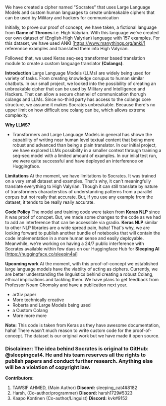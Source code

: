 We have created a cipher named "Socrates" that uses Large Language Models and custom human languages to create unbreakable ciphers that can be used by Military and hackers for communication

Initially, to prove our proof of concept, we have taken, a fictional language from **Game of Thrones** i.e. High Valyrian. With this language we've created our own dataset of (English-High Valyrian) language with 157 examples. For this dataset, we have used ANKI [https://www.manythings.org/anki/] referennce examples and translated them into High Valyrian. 

Followed that, we used Keras seq-seq transformer based translation module to create a custom language translator **(Colangs)**. 

**Introduction**
Large Language Models (LLMs) are widely being used for variety of tasks. From creating knowledge corupus to human similar chatbots. In our small project, we looked into the possibility of creating an unbreakable cipher that can be used by Military and Intelligence and Hackers. That can allow a secure channel of communication thorugh colangs and LLMs. Since no-third party has access to the colangs core structure, we assume it makes Socrates unbreakable. Because there's no upper limit on how difficult one colang can be, which allows extreme complexity. 

**Why LLMS?**
- Transformers and Large Language Models in general has shown the capability of writing near human level textual content that being more robust and advanced than being a plain translator. In our initial project, we have explored LLMs possibility in a smaller context through training a seq-seq model with a limited amount of examples. In our iniial test run, we were quite successful and have deployed an interference on Huggingface. 

**Limitations**
At the moment, we have limitations to Socrates. It was trained on a very small dataset and examples. That's why, it can't meaningfully translate everything to High Valyrian. Though it can still translate by nature of transformers characterstics of understanding patterns from a parallel corpus but not really that accurate. But, if you use any example from the dataset, it tends to be really really accurate. 

**Code Policy**
The model and training code were taken from **Keras NLP** since it was proof of concpet. But, we made some changes to the code as we had to add an interference that can be accessible via gradio. **Keras NLP** similar to other NLP libraries are a wide spread pain, haha! That's why, we are looking forward to publish another bundle of notebooks that will contain the code implementation in a more human sense and easily deployable. Meanwhile, we're working on having a 24/7 public interference with Socrates available within few days on our Huggingface Hub for **Sleeping AI** [https://huggingface.co/sleepin4ai]

**Upcoming work**
At the moment, with this proof-of-concept we established large language models have the viabiity of acting as ciphers. Currently, we are better understanding the linguistics behind creating a robust Colang, ethical impilcations and tackling them. We have plans to get feedback from Professor Noam Chomsky and have a publication next year.
<ul>
       <li>arXiv paper</li>
       <li>More technically creative</li>
       <li>Roberta and Large Models being used</li>
       <li>a Custom Colang</li>
       <li>More more more</li>
</ul>

**Note:** This code is taken from Keras as they have awesome documentation, haha! There wasn't much reason to write custom code for the proof-of-concept. The dataset is our original work but we have made it open source. 

### Disclaimer: The idea behind Socrates is original to GitHub: @sleepingcat4. He and his team reserves all the rights to publish papers and conduct further research. Anything else will be a violation of copyright law. 

**Contributors:**
1. TAWSIF AHMED, (Main Author) **Discord:** sleeping_cat4#8182
2. Harsh, (Co-author/programmer) **Discord:** harsh1729#5323
3. Kaapo Kontinen (Co-author/Linguist) **Discord:** kvk#9152
